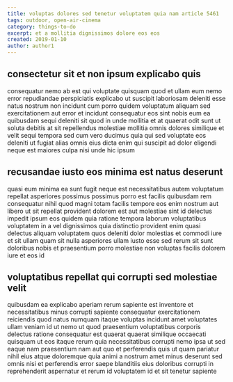 ```yaml
---
title: voluptas dolores sed tenetur voluptatem quia nam article 5461
tags: outdoor, open-air-cinema
category: things-to-do
excerpt: et a mollitia dignissimos dolore eos eos
created: 2019-01-10
author: author1
---
```


## consectetur sit et non ipsum explicabo quis

consequatur nemo ab est qui voluptate quisquam quod et ullam eum nemo error repudiandae perspiciatis explicabo ut suscipit laboriosam deleniti esse natus nostrum non incidunt cum porro quidem voluptatum aliquam sed exercitationem aut error et incidunt consequatur eos sint nobis eum ea quibusdam sequi deleniti sit quod in unde mollitia et at quaerat odit sunt ut soluta debitis at sit repellendus molestiae mollitia omnis dolores similique et velit sequi tempora sed cum vero ducimus quia qui sed voluptate eos deleniti ut fugiat alias omnis eius dicta enim qui suscipit ad dolor eligendi neque est maiores culpa nisi unde hic ipsum

## recusandae iusto eos minima est natus deserunt

quasi eum minima ea sunt fugit neque est necessitatibus autem voluptatum repellat asperiores possimus possimus porro est facilis quibusdam rem consequatur nihil quod magni totam facilis tempore eos enim nostrum aut libero ut sit repellat provident dolorem est aut molestiae sint id delectus impedit ipsum eos quidem quia ratione tempora laborum voluptatibus voluptatem in a vel dignissimos quia distinctio provident enim quasi delectus aliquam voluptatem quos deleniti dolor molestias et commodi iure et sit ullam quam sit nulla asperiores ullam iusto esse sed rerum sit sunt doloribus nobis et praesentium porro molestiae non voluptas facilis dolorem iure et eos id

## voluptatibus repellat qui corrupti sed molestiae velit

quibusdam ea explicabo aperiam rerum sapiente est inventore et necessitatibus minus corrupti sapiente consequatur exercitationem reiciendis quod natus numquam itaque voluptas incidunt amet voluptates ullam veniam id ut nemo ut quod praesentium voluptatibus corporis delectus ratione consequatur est quaerat quaerat similique occaecati quisquam ut eos itaque rerum quia necessitatibus corrupti nemo ipsa ut sed eaque nam praesentium nam aut quo et perferendis quis ut quam pariatur nihil eius atque doloremque quia animi a nostrum amet minus deserunt sed omnis nisi et perferendis error saepe blanditiis eius doloribus corrupti in reprehenderit aspernatur et rerum id voluptatem id et sit tenetur sapiente
